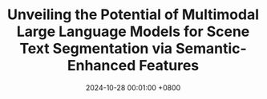 ---
title:          "Unveiling the Potential of Multimodal Large Language Models for Scene Text Segmentation via Semantic-Enhanced Features"
date:           2024-10-28 00:01:00 +0800
selected:       true
pub:            "IEEE International Conference on Image Processing Workshop (ICIPW)"
pub_last:       ' <span class="badge badge-pill badge-publication badge-success">Presentation</span>'
pub_date:       "2024"

# abstract: >-
#   This study explores the potential of multimodal large language models in scene text segmentation by leveraging semantic-enhanced features. It demonstrates the synergy between textual and visual modalities to improve segmentation tasks.
cover:          /assets/images/covers/icipw24.png
authors:
  - Ho Jun Kim*
  - <u>Hyung Kyu Kim</u>*
  - Sangmin Lee
  - Hak Gu Kim
---